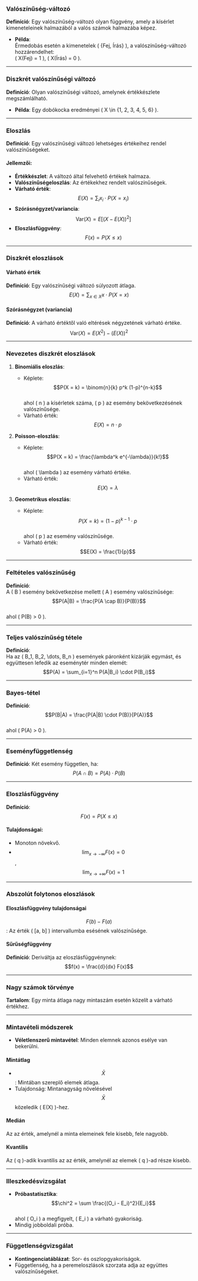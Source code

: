 ### Valószínűség-változó  
**Definíció**: Egy valószínűség-változó olyan függvény, amely a kísérlet kimeneteleinek halmazából a valós számok halmazába képez.  

- **Példa**:  
  Érmedobás esetén a kimenetelek \( \{Fej, Írás\} \), a valószínűség-változó hozzárendelhet:  
  \( X(Fej) = 1 \), \( X(Írás) = 0 \).  

---

### Diszkrét valószínűségi változó  
**Definíció**: Olyan valószínűségi változó, amelynek értékkészlete megszámlálható.  

- **Példa**: Egy dobókocka eredményei \( X \in \{1, 2, 3, 4, 5, 6\} \).  

---

### Eloszlás  
**Definíció**: Egy valószínűségi változó lehetséges értékeihez rendel valószínűségeket.  

#### Jellemzői:  
- **Értékkészlet**: A változó által felvehető értékek halmaza.  
- **Valószínűségeloszlás**: Az értékekhez rendelt valószínűségek.  
- **Várható érték**:  
  $$E(X) = \sum_{i} x_i \cdot P(X = x_i)$$  
- **Szórásnégyzet/variancia**:  
  $$\text{Var}(X) = E\left[(X - E(X))^2\right]$$  
- **Eloszlásfüggvény**: $$F(x) = P(X \leq x)$$  

---

### Diszkrét eloszlások  

#### Várható érték  
**Definíció**: Egy valószínűségi változó súlyozott átlaga.  
$$E(X) = \sum_{x \in X} x \cdot P(X = x)$$  

#### Szórásnégyzet (variancia)  
**Definíció**: A várható értéktől való eltérések négyzetének várható értéke.  
$$\text{Var}(X) = E(X^2) - (E(X))^2$$  

---

### Nevezetes diszkrét eloszlások  

1. **Binomiális eloszlás**:  
   - Képlete:  
     $$P(X = k) = \binom{n}{k} p^k (1-p)^{n-k}$$  
     ahol \( n \) a kísérletek száma, \( p \) az esemény bekövetkezésének valószínűsége.  
   - Várható érték: $$E(X) = n \cdot p$$  

2. **Poisson-eloszlás**:  
   - Képlete:  
     $$P(X = k) = \frac{\lambda^k e^{-\lambda}}{k!}$$  
     ahol \( \lambda \) az esemény várható értéke.  
   - Várható érték: $$E(X) = \lambda$$  

3. **Geometrikus eloszlás**:  
   - Képlete:  
     $$P(X = k) = (1-p)^{k-1} \cdot p$$  
     ahol \( p \) az esemény valószínűsége.  
   - Várható érték: $$E(X) = \frac{1}{p}$$  

---

### Feltételes valószínűség  
**Definíció**:  
A \( B \) esemény bekövetkezése mellett \( A \) esemény valószínűsége:  
$$P(A|B) = \frac{P(A \cap B)}{P(B)}$$  
ahol \( P(B) > 0 \).  

---

### Teljes valószínűség tétele  
**Definíció**:  
Ha az \( B_1, B_2, \dots, B_n \) események páronként kizárják egymást, és együttesen lefedik az eseménytér minden elemét:  
$$P(A) = \sum_{i=1}^n P(A|B_i) \cdot P(B_i)$$  

---

### Bayes-tétel  
**Definíció**:  
$$P(B|A) = \frac{P(A|B) \cdot P(B)}{P(A)}$$  
ahol \( P(A) > 0 \).  

---

### Eseményfüggetlenség  
**Definíció**: Két esemény független, ha:  
$$P(A \cap B) = P(A) \cdot P(B)$$  

---

### Eloszlásfüggvény  
**Definíció**: $$F(x) = P(X \leq x)$$  

#### Tulajdonságai:  
- Monoton növekvő.  
- $$\lim_{x \to -\infty} F(x) = 0$$, $$\lim_{x \to +\infty} F(x) = 1$$  

---

### Abszolút folytonos eloszlások  

#### Eloszlásfüggvény tulajdonságai  
$$F(b) - F(a)$$: Az érték \( [a, b] \) intervallumba esésének valószínűsége.  

#### Sűrűségfüggvény  
**Definíció**: Deriváltja az eloszlásfüggvénynek:  
$$f(x) = \frac{d}{dx} F(x)$$  

---

### Nagy számok törvénye  
**Tartalom**: Egy minta átlaga nagy mintaszám esetén közelít a várható értékhez.

---

### Mintavételi módszerek  
- **Véletlenszerű mintavétel**: Minden elemnek azonos esélye van bekerülni.  

#### Mintátlag  
- $$\bar{X}$$: Mintában szereplő elemek átlaga.  
- Tulajdonság: Mintanagyság növelésével $$\bar{X}$$ közeledik \( E(X) \)-hez.  

#### Medián  
Az az érték, amelynél a minta elemeinek fele kisebb, fele nagyobb.  

#### Kvantilis  
Az \( q \)-adik kvantilis az az érték, amelynél az elemek \( q \)-ad része kisebb.  

---

### Illeszkedésvizsgálat  
- **Próbastatisztika**:  
  $$\chi^2 = \sum \frac{(O_i - E_i)^2}{E_i}$$  
  ahol \( O_i \) a megfigyelt, \( E_i \) a várható gyakoriság.  
- Mindig jobboldali próba.  

---

### Függetlenségvizsgálat  
- **Kontingenciatáblázat**: Sor- és oszlopgyakoriságok.  
- Függetlenség, ha a peremeloszlások szorzata adja az együttes valószínűségeket.  
